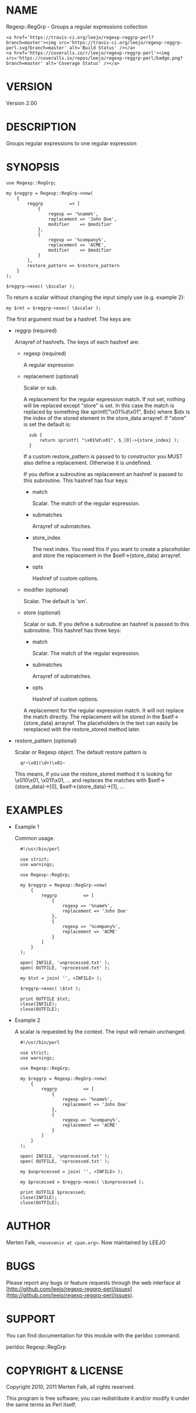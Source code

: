 # NAME

Regexp::RegGrp - Groups a regular expressions collection

<div>

    <a href='https://travis-ci.org/leejo/regexp-reggrp-perl?branch=master'><img src='https://travis-ci.org/leejo/regexp-reggrp-perl.svg?branch=master' alt='Build Status' /></a>
    <a href='https://coveralls.io/r/leejo/regexp-reggrp-perl'><img src='https://coveralls.io/repos/leejo/regexp-reggrp-perl/badge.png?branch=master' alt='Coverage Status' /></a>
</div>

# VERSION

Version 2.00

# DESCRIPTION

Groups regular expressions to one regular expression

# SYNOPSIS

    use Regexp::RegGrp;

    my $reggrp = Regexp::RegGrp->new(
        {
            reggrp          => [
                {
                    regexp => '%name%',
                    replacement => 'John Doe',
                    modifier    => $modifier
                },
                {
                    regexp => '%company%',
                    replacement => 'ACME',
                    modifier    => $modifier
                }
            ],
            restore_pattern => $restore_pattern
        }
    );

    $reggrp->exec( \$scalar );

To return a scalar without changing the input simply use (e.g. example 2):

    my $ret = $reggrp->exec( \$scalar );

The first argument must be a hashref. The keys are:

- reggrp (required)

    Arrayref of hashrefs. The keys of each hashref are:

    - regexp (required)

        A regular expression

    - replacement (optional)

        Scalar or sub.

        A replacement for the regular expression match. If not set, nothing will be replaced except "store" is set.
        In this case the match is replaced by something like sprintf("\\x01%d\\x01", $idx) where $idx is the index
        of the stored element in the store\_data arrayref. If "store" is set the default is:

            sub {
                return sprintf( "\x01%d\x01", $_[0]->{store_index} );
            }

        If a custom restore\_pattern is passed to to constructor you MUST also define a replacement. Otherwise
        it is undefined.

        If you define a subroutine as replacement an hashref is passed to this subroutine. This hashref has
        four keys:

        - match

            Scalar. The match of the regular expression.

        - submatches

            Arrayref of submatches.

        - store\_index

            The next index. You need this if you want to create a placeholder and store the replacement in the
            $self->{store\_data} arrayref.

        - opts

            Hashref of custom options.

    - modifier (optional)

        Scalar. The default is 'sm'.

    - store (optional)

        Scalar or sub. If you define a subroutine an hashref is passed to this subroutine. This hashref has
        three keys:

        - match

            Scalar. The match of the regular expression.

        - submatches

            Arrayref of submatches.

        - opts

            Hashref of custom options.

        A replacement for the regular expression match. It will not replace the match directly. The replacement
        will be stored in the $self->{store\_data} arrayref. The placeholders in the text can easily be rereplaced
        with the restore\_stored method later.

- restore\_pattern (optional)

    Scalar or Regexp object. The default restore pattern is

        qr~\x01(\d+)\x01~

    This means, if you use the restore\_stored method it is looking for \\x010\\x01, \\x011\\x01, ... and
    replaces the matches with $self->{store\_data}->\[0\], $self->{store\_data}->\[1\], ...

# EXAMPLES

- Example 1

    Common usage.

        #!/usr/bin/perl

        use strict;
        use warnings;

        use Regexp::RegGrp;

        my $reggrp = Regexp::RegGrp->new(
            {
                reggrp          => [
                    {
                        regexp => '%name%',
                        replacement => 'John Doe'
                    },
                    {
                        regexp => '%company%',
                        replacement => 'ACME'
                    }
                ]
            }
        );

        open( INFILE, 'unprocessed.txt' );
        open( OUTFILE, '>processed.txt' );

        my $txt = join( '', <INFILE> );

        $reggrp->exec( \$txt );

        print OUTFILE $txt;
        close(INFILE);
        close(OUTFILE);

- Example 2

    A scalar is requested by the context. The input will remain unchanged.

        #!/usr/bin/perl

        use strict;
        use warnings;

        use Regexp::RegGrp;

        my $reggrp = Regexp::RegGrp->new(
            {
                reggrp          => [
                    {
                        regexp => '%name%',
                        replacement => 'John Doe'
                    },
                    {
                        regexp => '%company%',
                        replacement => 'ACME'
                    }
                ]
            }
        );

        open( INFILE, 'unprocessed.txt' );
        open( OUTFILE, '>processed.txt' );

        my $unprocessed = join( '', <INFILE> );

        my $processed = $reggrp->exec( \$unprocessed );

        print OUTFILE $processed;
        close(INFILE);
        close(OUTFILE);

# AUTHOR

Merten Falk, `<nevesenin at cpan.org>`. Now maintained by LEEJO

# BUGS

Please report any bugs or feature requests through the web interface at
[http://github.com/leejo/regexp-reggrp-perl/issues](http://github.com/leejo/regexp-reggrp-perl/issues).

# SUPPORT

You can find documentation for this module with the perldoc command.

perldoc Regexp::RegGrp

# COPYRIGHT & LICENSE

Copyright 2010, 2011 Merten Falk, all rights reserved.

This program is free software; you can redistribute it and/or modify it under
the same terms as Perl itself.
